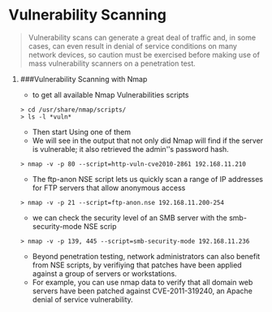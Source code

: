 # Vulnerability Scanning

  > Vulnerability scans can generate a great deal of traffic and, in some cases, can even result in denial of service conditions on many network devices, so caution must be exercised before making use of mass vulnerability scanners on a penetration test.

  1. ###Vulnerability Scanning with Nmap

      - to get all available Nmap Vulnerabilities scripts

      ```shell
      > cd /usr/share/nmap/scripts/
      > ls -l *vuln*
      ```

      - Then start Using one of them
      - We will see in the  output that not only did Nmap will find if the server is vulnerable; it also retrieved the admin'ʹs password hash.

      ```shell
      > nmap -v -p 80 --script=http-vuln-cve2010-2861 192.168.11.210
      ```

      - The ftp-anon NSE script lets us quickly scan a range of IP addresses for FTP servers that allow anonymous access

      ```shell
      > nmap -v -p 21 --script=ftp-anon.nse 192.168.11.200-254
      ```

      - we can check the security level of an SMB server with the smb-security-mode NSE scrip

      ```shell
      > nmap -v -p 139, 445 --script=smb-security-mode 192.168.11.236
      ```

       - Beyond penetration testing, network administrators can also benefit from NSE scripts, by verifiying that patches have been applied against a group of servers or workstations.
       - For example, you can use nmap data to verify that all domain web servers have been patched against CVE-2011-319240, an Apache denial of service vulnerability.

       ```
       
       ```
